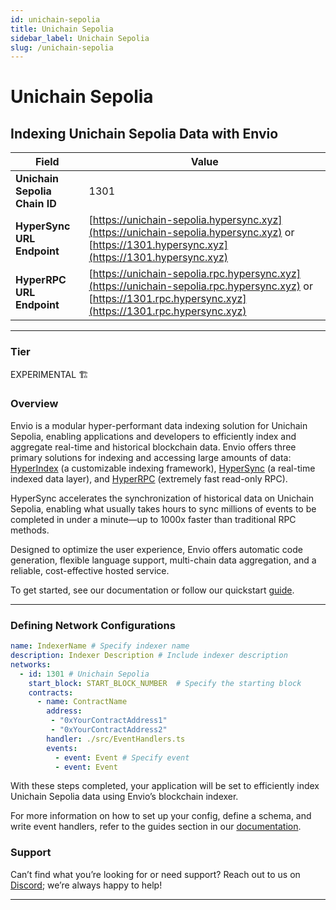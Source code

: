 ```yaml
---
id: unichain-sepolia
title: Unichain Sepolia
sidebar_label: Unichain Sepolia
slug: /unichain-sepolia
---
```


# Unichain Sepolia

## Indexing Unichain Sepolia Data with Envio

| **Field**                     | **Value**                                                                                          |
|-------------------------------|----------------------------------------------------------------------------------------------------|
| **Unichain Sepolia Chain ID**     | 1301                                                                                            |
| **HyperSync URL Endpoint**    | [https://unichain-sepolia.hypersync.xyz](https://unichain-sepolia.hypersync.xyz) or [https://1301.hypersync.xyz](https://1301.hypersync.xyz) |
| **HyperRPC URL Endpoint**     | [https://unichain-sepolia.rpc.hypersync.xyz](https://unichain-sepolia.rpc.hypersync.xyz) or [https://1301.rpc.hypersync.xyz](https://1301.rpc.hypersync.xyz) |

---

### Tier

EXPERIMENTAL 🏗️

### Overview

Envio is a modular hyper-performant data indexing solution for Unichain Sepolia, enabling applications and developers to efficiently index and aggregate real-time and historical blockchain data. Envio offers three primary solutions for indexing and accessing large amounts of data: [HyperIndex](/docs/HyperIndex/overview) (a customizable indexing framework), [HyperSync](/docs/HyperSync/overview) (a real-time indexed data layer), and [HyperRPC](/docs/HyperSync/overview-hyperrpc) (extremely fast read-only RPC).

HyperSync accelerates the synchronization of historical data on Unichain Sepolia, enabling what usually takes hours to sync millions of events to be completed in under a minute—up to 1000x faster than traditional RPC methods.

Designed to optimize the user experience, Envio offers automatic code generation, flexible language support, multi-chain data aggregation, and a reliable, cost-effective hosted service.

To get started, see our documentation or follow our quickstart [guide](/docs/HyperIndex/contract-import).

---

### Defining Network Configurations

```yaml
name: IndexerName # Specify indexer name
description: Indexer Description # Include indexer description
networks:
  - id: 1301 # Unichain Sepolia  
    start_block: START_BLOCK_NUMBER  # Specify the starting block
    contracts:
      - name: ContractName
        address:
         - "0xYourContractAddress1"
         - "0xYourContractAddress2"
        handler: ./src/EventHandlers.ts
        events:
          - event: Event # Specify event
          - event: Event
```

With these steps completed, your application will be set to efficiently index Unichain Sepolia data using Envio’s blockchain indexer.

For more information on how to set up your config, define a schema, and write event handlers, refer to the guides section in our [documentation](/docs/HyperIndex/configuration-file).

### Support

Can’t find what you’re looking for or need support? Reach out to us on [Discord](https://discord.com/invite/Q9qt8gZ2fX); we’re always happy to help!

---
